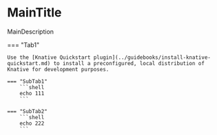 # MainTitle

MainDescription

=== "Tab1"

    Use the [Knative Quickstart plugin](../guidebooks/install-knative-quickstart.md) to install a preconfigured, local distribution of Knative for development purposes.

    === "SubTab1"
        ```shell
        echo 111
        ```
        
    === "SubTab2"
        ```shell
        echo 222
        ```
